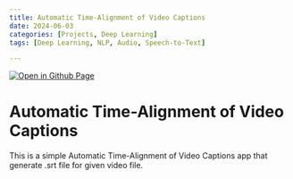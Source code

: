 ```yaml
--- 
title: Automatic Time-Alignment of Video Captions
date: 2024-06-03
categories: [Projects, Deep Learning] 
tags: [Deep Learning, NLP, Audio, Speech-to-Text]

---
```



[![Open in Github Page](https://img.shields.io/badge/Hosted_with-GitHub_Pages-blue?logo=github&logoColor=white)](https://github.com/AbhijitMore/FaceDetectionApp)
<br>


# Automatic Time-Alignment of Video Captions

This is a simple Automatic Time-Alignment of Video Captions app that generate .srt file for given video file.

